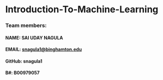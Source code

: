 # Introduction-To-Machine-Learning

### Team members:
#### NAME: SAI UDAY NAGULA
#### EMAIL: snagula1@binghamton.edu
#### GitHub: snagula1
#### B#: B00979057
